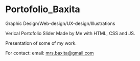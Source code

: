 # Portofolio_Baxita
Graphic Design/Web-design/UX-design/Illustrations

Verical Portofolio Slider
Made by Me with HTML, CSS and JS.

Presentation of some of my work.

For contact:
email: mrs.baxita@gmail.com
